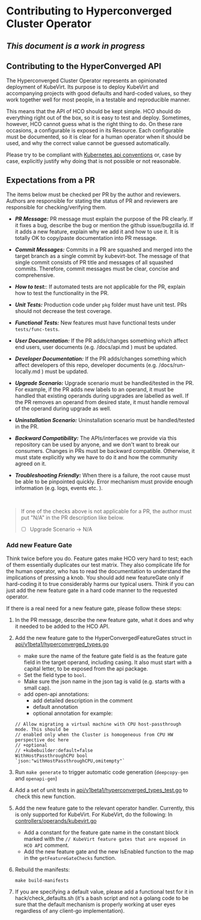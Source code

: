 # Contributing to Hyperconverged Cluster Operator

## ***This document is a work in progress***

## Contributing to the HyperConverged API

The Hyperconverged Cluster Operator represents an opinionated deployment of KubeVirt. Its purpose is to deploy KubeVirt
and accompanying projects with good defaults and hard-coded values, so they work together well for most people, in a testable and reproducible
manner.

This means that the API of HCO should be kept simple. HCO should do everything right out of the box, so it is easy to
test and deploy. Sometimes, however, HCO cannot guess what is the right thing to do. On these rare occasions, a
configurable is exposed in its Resource. Each configurable must be documented, so it is clear for a human operator when
it should be used, and why the correct value cannot be guessed automatically.

Please try to be compliant with [Kubernetes api conventions](https://github.com/kubernetes/community/blob/master/contributors/devel/sig-architecture/api-conventions.md) or, case by case, explicitly justify why doing that is not possible or not reasonable.  

## Expectations from a PR

The items below must be checked per PR by the author and reviewers. Authors are responsible for stating the status of PR and reviewers are responsible for checking/verifying them. 

- ***PR Message:*** PR message must explain the purpose of the PR clearly. If it fixes a bug, describe the bug or mention the github issue/bugzilla id.
If it adds a new feature, explain why we add it and how to use it.
It is totally OK to copy/paste documentation into PR message.

- ***Commit Messages:*** Commits in a PR are squashed and merged into the target branch as a single commit by kubevirt-bot. The message of that single commit consists of PR title and messages of all squashed commits. Therefore, commit messages must be clear, concise and comprehensive.


- ***How to test:***: If automated tests are not applicable for the PR, explain how to test the functionality in the PR. 
  
- ***Unit Tests:*** Production code under `pkg` folder must have unit test. PRs should not decrease the test coverage. 

- ***Functional Tests:*** New features must have functional tests under `tests/func-tests`. 
  
- ***User Documentation:*** If the PR adds/changes something which affect end users, user documents (e.g. /docs/api.md ) must be updated.
  
- ***Developer Documentation:*** If the PR adds/changes something which affect developers of this repo, developer documents (e.g. /docs/run-locally.md ) must be updated.
  
- ***Upgrade Scenario:*** Upgrade scenario must be handled/tested in the PR. For example, if the PR adds new labels to an operand, it must be handled that existing operands during upgrades are labelled as well. If the PR removes an operand from desired state, it must handle removal of the operand during upgrade as well. 
  
- ***Uninstallation Scenario:*** Uninstallation scenario must be handled/tested in the PR. 
  
- ***Backward Compatibility:*** The APIs/interfaces we provide via this repository can be used by anyone, and we don't want to break our consumers. Changes in PRs must be backward compatible. Otherwise, it must state explicitly why we have to do it and how the community agreed on it.
  
- ***Troubleshooting Friendly:*** When there is a failure, the root cause must be able to be pinpointed quickly. Error mechanism must provide enough information (e.g. logs, events etc. ).

<br>

> If one of the checks above is not applicable for a PR, the author must put "N/A" in the PR description like below. 
> - [ ] Upgrade Scenario -> N/A


### Add new Feature Gate

Think twice before you do. Feature gates make HCO very hard to test; each of them essentially duplicates our test
matrix. They also complicate life for the human operator, who has to read the documentation to understand the
implications of pressing a knob. You should add new featureGate only if hard-coding it to true considerably harms our
typical users. Think if you can just add the new feature gate in a hard code manner to the requested operator.

If there is a real need for a new feature gate, please follow these steps:

1. In the PR message, describe the new feature gate, what it does and why it needed to be added to the HCO API.
1. Add the new feature gate to the HyperConvergedFeatureGates struct
   in [api/v1beta1/hyperconverged_types.go](api/v1beta1/hyperconverged_types.go)
    - make sure the name of the feature gate field is as the feature gate field in the target operand, including casing.
      It also must start with a capital letter, to be exposed from the api package.
    - Set the field type to `bool`.
    - Make sure the json name in the json tag is valid (e.g. starts with a small cap).
    - add open-api annotations:
        - add detailed description in the comment
        - default annotation
        - optional annotation
for example:
    ```golang
	// Allow migrating a virtual machine with CPU host-passthrough mode. This should be
    // enabled only when the Cluster is homogeneous from CPU HW perspective doc here
    // +optional
    // +kubebuilder:default=false
    WithHostPassthroughCPU bool `json:"withHostPassthroughCPU,omitempty"`
    ```

1. Run `make generate` to trigger automatic code generation (`deepcopy-gen` and  `openapi-gen`)
1. Add a set of unit tests
   in [api/v1beta1/hyperconverged_types_test.go](api/v1beta1/hyperconverged_types_test.go)
   to check this new function.
1. Add the new feature gate to the relevant operator handler. Currently, this is only supported for KubeVirt. For
   KubeVirt, do the following:
   In [controllers/operands/kubevirt.go](controllers/operands/kubevirt.go)
    - Add a constant for the feature gate name in the constant block marked with
      the `// KubeVirt feature gates that are exposed in HCO API`
      comment.
    - Add the new feature gate and the new IsEnabled function to the map in the `getFeatureGateChecks` function.
1. Rebuild the manifests:
    ```shell
    make build-manifests
    ```
1. If you are specifying a default value, please add a functional test for it in hack/check_defaults.sh (it's a bash script and not a golang code to be sure that the default mechanism is properly working at user eyes regardless of any client-go implementation).
